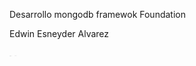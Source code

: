 Desarrollo mongodb framewok Foundation
<p>Edwin Esneyder Alvarez</p>

<img class="profile-img" src="img/1.png" width="4"  alt="">
<img class="profile-img" src="img/2.png" width="4"  alt="">